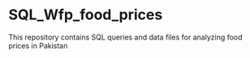 # SQL_Wfp_food_prices
This repository contains SQL queries and data files for analyzing food prices in Pakistan
